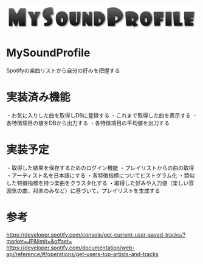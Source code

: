 ![logo](./static/logo.png)

# MySoundProfile
Spotifyの楽曲リストから自分の好みを把握する

# 実装済み機能
・お気に入りした曲を取得しDBに登録する
・これまで取得した曲を表示する
・各特徴項目の値をDBから出力する
・各特徴項目の平均値を出力する

# 実装予定
・取得した結果を保存するためのログイン機能
・プレイリストからの曲の取得
・アーティスト名を日本語にする
・各特徴指標についてヒストグラム化
・類似した特徴指標を持つ楽曲をクラスタ化する
・取得した好みや入力値（楽しい雰囲気の曲，邦楽のみなど）に基づいて，プレイリストを生成する

# 参考
https://developer.spotify.com/console/get-current-user-saved-tracks/?market=JP&limit=&offset=
https://developer.spotify.com/documentation/web-api/reference/#/operations/get-users-top-artists-and-tracks